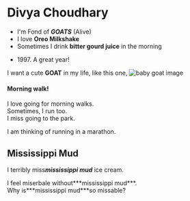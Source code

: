 # Divya Choudhary
* I'm Fond of ***GOATS*** (Alive)
* I love **Oreo Milkshake**
* Sometimes I drink **bitter gourd juice** in the morning
- 1997\. A great year!

I want a cute **GOAT** in my life, like this one, ![baby goat image](https://encrypted-tbn0.gstatic.com/images?q=tbn:ANd9GcSaQZERwseI0OLdKp2O9-0a-giVu0hoa9usteZHoFBTvLOp9pNaloKhke8g2D1u515jxg4&usqp=CAU)






  
#### Morning walk!
<p>I love going
for 
morning walks.<br>
   Sometimes,
I run too.<br>
  I miss
going to the 
park.<br>
   
  I am thinking of 
running in a 
marathon.</p>



## Mississippi Mud
I terribly miss***mississippi mud*** ice cream.
<p>I feel miserbale without***mississippi mud***. <br>
  Why is***mississippi mud***so missable? </p>
    


